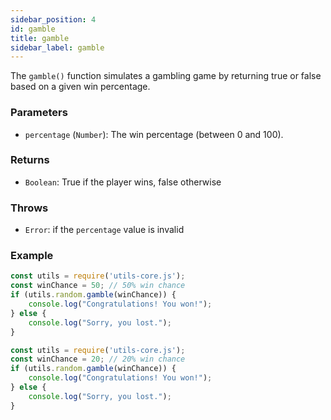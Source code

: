 ```yaml
---
sidebar_position: 4
id: gamble
title: gamble
sidebar_label: gamble
---
```


The `gamble()` function simulates a gambling game by returning true or false based on a given win percentage.

### Parameters

- `percentage` (`Number`): The win percentage (between 0 and 100).

### Returns

- `Boolean`: True if the player wins, false otherwise

### Throws

- `Error`: if the `percentage` value is invalid

### Example

```js
const utils = require('utils-core.js');
const winChance = 50; // 50% win chance
if (utils.random.gamble(winChance)) {
    console.log("Congratulations! You won!");
} else {
    console.log("Sorry, you lost.");
}
```

```js
const utils = require('utils-core.js');
const winChance = 20; // 20% win chance
if (utils.random.gamble(winChance)) {
    console.log("Congratulations! You won!");
} else {
    console.log("Sorry, you lost.");
}
```